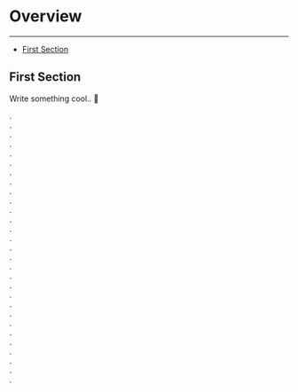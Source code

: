 # Overview

---

- [First Section](#section-1)

<a name="section-1"></a>
## First Section

Write something cool.. 🦊

.<br>
.<br>
.<br>
.<br>
.<br>
.<br>
.<br>
.<br>
.<br>
.<br>
.<br>
.<br>
.<br>
.<br>
.<br>
.<br>
.<br>
.<br>
.<br>
.<br>
.<br>
.<br>
.<br>
.<br>
.<br>
.<br>
.<br>
.<br>
.
